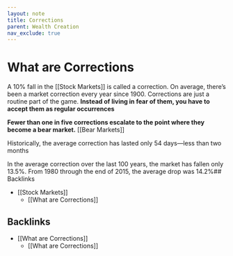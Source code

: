 ```yaml
---
layout: note
title: Corrections
parent: Wealth Creation
nav_exclude: true
---
```


# What are Corrections
A 10% fall in the [[Stock Markets]] is called a correction. On average, there’s been a market correction every year since 1900. Corrections are just a routine part of the game. **Instead of living in fear of them, you have to accept them as regular occurrences**

**Fewer than one in five corrections escalate to the point where they become a bear market.** [[Bear Markets]]

Historically, the average correction has lasted only 54 days—less than two months

In the average correction over the last 100 years, the market has fallen only 13.5%. From 1980 through the end of 2015, the average drop was 14.2%## Backlinks
* [[Stock Markets]]
	* [[What are Corrections]]

## Backlinks
* [[What are Corrections]]
	* [[What are Corrections]]

